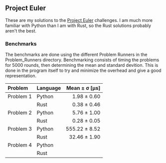 ## Project Euler

These are my solutions to the [Project Euler](projecteuler.net) challenges. I am much more familiar with Python than I am with Rust, so the Rust solutions probably aren't the best.

### Benchmarks

The benchmarks are done using the different Problem Runners in the Problem\_Runners directory. Benchmarking consists of timing the problems for 5000 rounds, then determining the mean and standard devition. This is done in the program itself to try and minimize the overhead and give a good representation.

| Problem | Language | Mean ± σ [µs] |
|:---|:---|---:|
| Problem 1 | Python | 1.98 ± 0.60 |
| | Rust | 0.38 ± 0.46 |
| Problem 2 | Python | 5.76 ± 1.00 |
| | Rust | 0.28 ± 0.05 |
| Problem 3 | Python |  555.22 ± 8.52|
| | Rust | 32.46 ± 1.90 |
| Problem 4 | Python |  |
| | Rust |  |
